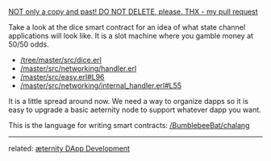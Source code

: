 [NOT only a copy and past! DO NOT DELETE, please. THX - my pull request](https://github.com/aeternity/testnet/pull/94)

Take a look at the dice smart contract for an idea of what state channel applications will look like.
It is a slot machine where you gamble money at 50/50 odds.

- [/tree/master/src/dice.erl](../../../../aeternity/testnet/tree/master/src/dice.erl)
- [/master/src/networking/handler.erl](../../../../aeternity/testnet/tree/master/src/networking/handler.erl#L104)
- [/master/src/easy.erl#L96](../../../../aeternity/testnet/tree/master/src/easy.erl#L96)
- [/master/src/networking/internal_handler.erl#L55](../../../../aeternity/testnet/tree/master/src/networking/internal_handler.erl#L55)

It is a little spread around now.
We need a way to organize dapps so it is easy to upgrade a basic aeternity node to support whatever dapp you want.

This is the language for writing smart contracts: 
[/BumblebeeBat/chalang](../../../../BumblebeeBat/chalang)


***
related: [æternity DApp Development](æternity-DApp-Development)